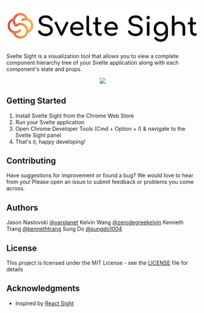 <img src="/extension/assets/ss-mainlogo.png" />

Svelte Sight is a visualization tool that allows you to view a complete component hierarchy tree of your Svelte application along with each component's state and props.

<p align="center">
  <img src="/extension/assets/demonstration1.gif">
</p>

## Getting Started

1. Install Svelte Sight from the Chrome Web Store
2. Run your Svelte application 
3. Open Chrome Developer Tools (Cmd + Option + I) & navigate to the Svelte Sight panel
4. That's it, happy developing!

## Contributing

Have suggestions for improvement or found a bug? We would love to hear from you!
Please open an issue to submit feedback or problems you come across.

## Authors

Jason Nastovski [@varplanet](https://github.com/varplanet)
Kelvin Wang [@zerodegreekelvin](https://github.com/zerodegreekelvin)
Kenneth Trang [@kennethtrang](https://github.com/kennethtrang)
Sung Do [@sungdo1004](https://github.com/sungdo1004)

## License

This project is licensed under the MIT License - see the [LICENSE](LICENSE) file for details

## Acknowledgments

* Inspired by [React Sight](https://github.com/React-Sight/React-Sight)
